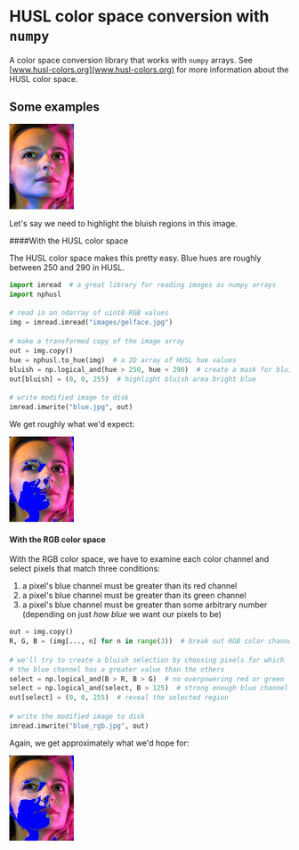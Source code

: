 # HUSL color space conversion with `numpy`

A color space conversion library that works with `numpy` arrays. See [www.husl-colors.org](www.husl-colors.org) for more information about the HUSL color space.


## Some examples

![an image](images/gelface.jpg)

Let's say we need to highlight the bluish regions in this image.


####With the HUSL color space

The HUSL color space makes this pretty easy. Blue hues are roughly between
250 and 290 in HUSL.

```python
import imread  # a great library for reading images as numpy arrays
import nphusl 

# read in an ndarray of uint8 RGB values
img = imread.imread("images/gelface.jpg")

# make a transformed copy of the image array
out = img.copy()
hue = nphusl.to_hue(img)  # a 2D array of HUSL hue values
bluish = np.logical_and(hue > 250, hue < 290)  # create a mask for bluish pixels
out[bluish] = (0, 0, 255)  # highlight bluish area bright blue

# write modified image to disk
imread.imwrite("blue.jpg", out)
```

We get roughly what we'd expect:

![this image](images/blue.jpg)


#### With the RGB color space

With the RGB color space, we have to examine each color channel and select
pixels that match three conditions:

1. a pixel's blue channel must be greater than its red channel
2. a pixel's blue channel must be greater than its green channel
3. a pixel's blue channel must be greater than some arbitrary number
   (depending on just *how blue* we want our pixels to be)

```python
out = img.copy()
R, G, B = (img[..., n] for n in range(3))  # break out RGB color channels

# we'll try to create a bluish selection by choosing pixels for which
# the blue channel has a greater value than the others
select = np.logical_and(B > R, B > G)  # no overpowering red or green
select = np.logical_and(select, B > 125)  # strong enough blue channel
out[select] = (0, 0, 255)  # reveal the selected region

# write the modified image to disk
imread.imwrite("blue_rgb.jpg", out)
```

Again, we get approximately what we'd hope for:

![this image](images/blue_rgb.jpg)




